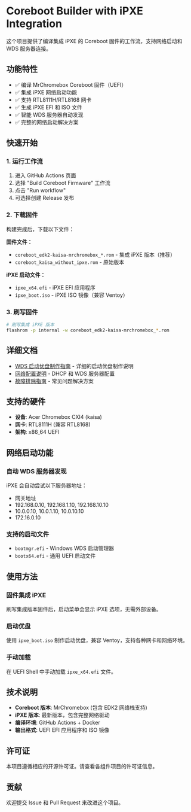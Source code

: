 # Coreboot Builder with iPXE Integration

这个项目提供了编译集成 iPXE 的 Coreboot 固件的工作流，支持网络启动和 WDS 服务器连接。

## 功能特性

- ✅ 编译 MrChromebox Coreboot 固件（UEFI）
- ✅ 集成 iPXE 网络启动功能
- ✅ 支持 RTL8111H/RTL8168 网卡
- ✅ 生成 iPXE EFI 和 ISO 文件
- ✅ 智能 WDS 服务器自动发现
- ✅ 完整的网络启动解决方案

## 快速开始

### 1. 运行工作流

1. 进入 GitHub Actions 页面
2. 选择 "Build Coreboot Firmware" 工作流
3. 点击 "Run workflow"
4. 可选择创建 Release 发布

### 2. 下载固件

构建完成后，下载以下文件：

**固件文件：**
- `coreboot_edk2-kaisa-mrchromebox_*.rom` - 集成 iPXE 版本（推荐）
- `coreboot_kaisa_without_ipxe.rom` - 原始版本

**iPXE 启动文件：**
- `ipxe_x64.efi` - iPXE EFI 应用程序
- `ipxe_boot.iso` - iPXE ISO 镜像（兼容 Ventoy）

### 3. 刷写固件

```bash
# 刷写集成 iPXE 版本
flashrom -p internal -w coreboot_edk2-kaisa-mrchromebox_*.rom
```

## 详细文档

- [WDS 启动优盘制作指南](docs/WDS_Boot_Disk_Guide.md) - 详细的启动优盘制作说明
- [网络配置说明](docs/Network_Configuration.md) - DHCP 和 WDS 服务器配置
- [故障排除指南](docs/Troubleshooting.md) - 常见问题解决方案

## 支持的硬件

- **设备**: Acer Chromebox CXI4 (kaisa)
- **网卡**: RTL8111H (兼容 RTL8168)
- **架构**: x86_64 UEFI

## 网络启动功能

### 自动 WDS 服务器发现

iPXE 会自动尝试以下服务器地址：
- 网关地址
- 192.168.0.10, 192.168.1.10, 192.168.10.10
- 10.0.0.10, 10.0.1.10, 10.0.10.10
- 172.16.0.10

### 支持的启动文件

- `bootmgr.efi` - Windows WDS 启动管理器
- `bootx64.efi` - 通用 UEFI 启动文件

## 使用方法

### 固件集成 iPXE

刷写集成版本固件后，启动菜单会显示 iPXE 选项，无需外部设备。

### 启动优盘

使用 `ipxe_boot.iso` 制作启动优盘，兼容 Ventoy，支持各种网卡和网络环境。

### 手动加载

在 UEFI Shell 中手动加载 `ipxe_x64.efi` 文件。

## 技术说明

- **Coreboot 版本**: MrChromebox (包含 EDK2 网络栈支持)
- **iPXE 版本**: 最新版本，包含完整网络驱动
- **编译环境**: GitHub Actions + Docker
- **输出格式**: UEFI EFI 应用程序和 ISO 镜像

## 许可证

本项目遵循相应的开源许可证。请查看各组件项目的许可证信息。

## 贡献

欢迎提交 Issue 和 Pull Request 来改进这个项目。